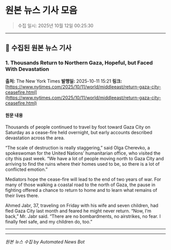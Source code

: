 # 원본 뉴스 기사 모음

> 수집 일시: 2025년 10월 12일 00:25:30

---

## 📰 수집된 원본 뉴스 기사

### 1. Thousands Return to Northern Gaza, Hopeful, but Faced With Devastation

**출처:** The New York Times
**발행일:** 2025-10-11 15:21
**링크:** [https://www.nytimes.com/2025/10/11/world/middleeast/return-gaza-city-ceasefire.html](https://www.nytimes.com/2025/10/11/world/middleeast/return-gaza-city-ceasefire.html)

#### 원문 내용

Thousands of people continued to travel by foot toward Gaza City on Saturday as a cease-fire held overnight, but early accounts described devastation across the area.

“The scale of destruction is really staggering,” said Olga Cherevko, a spokeswoman for the United Nations’ humanitarian office, who visited the city this past week. “We have a lot of people moving north to Gaza City and arriving to find the ruins where their homes used to be, so there is a lot of conflicted emotion.”

Mediators hope the cease-fire will lead to the end of two years of war. For many of those walking a coastal road to the north of Gaza, the pause in fighting offered a chance to return to home and to learn what remains of their lives there.

Ahmed Jabr, 37, traveling on Friday with his wife and seven children, had fled Gaza City last month and feared he might never return. “Now, I’m back,” Mr. Jabr said. “There are no bombardments, no airstrikes, no fear. I finally feel safe, and my children do, too.”

---


---

*원본 뉴스 수집 by Automated News Bot*
